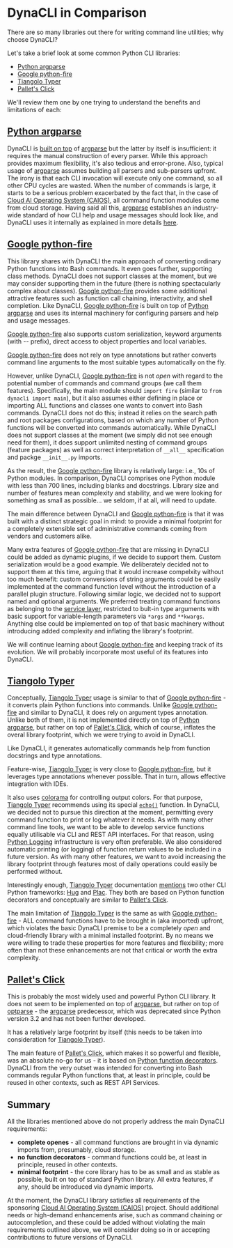 # DynaCLI in Comparison

There are so many libraries out there for writing command line utilities; why choose DynaCLI?

Let's take a brief look at some common Python CLI libraries:

- [Python argparse](https://docs.python.org/3/library/argparse.html)
- [Google python-fire](https://google.github.io/python-fire/)
- [Tiangolo Typer](https://typer.tiangolo.com/)
- [Pallet's Click](https://click.palletsprojects.com/en/8.0.x/)

We'll review them one by one trying to understand the benefits and limitations of each:

## [Python argparse](https://docs.python.org/3/library/argparse.html)

DynaCLI is [built on top](./how_dynacli_works.md) of [argparse](https://docs.python.org/3/library/argparse.html) but the latter by itself is insufficient: it requires the manual construction of every parser. While this approach provides maximum flexibility, it's also tedious and error-prone. Also, typical usage of [argparse](https://docs.python.org/3/library/argparse.html) assumes building all parsers and sub-parsers upfront. The irony is that each CLI invocation will execute only one command, so all other CPU cycles are wasted. When the number of commands is large, it starts to be a serious problem exacerbated by the fact that, in the case of [Cloud AI Operating System (CAIOS)](http://caios.io), all command function modules come from cloud storage. Having said all this, [argparse](https://docs.python.org/3/library/argparse.html) establishes an industry-wide standard of how CLI help and usage messages should look like, and DynaCLI uses it internally as explained in more details [here](./how_dynacli_works.md).

## [Google python-fire](https://google.github.io/python-fire/)

This library shares with DynaCLI the main approach of converting ordinary Python functions into Bash commands. It even goes further, supporting class methods. DynaCLI does not support classes at the moment, but we may consider supporting them in the future (there is nothing spectacularly complex about classes). [Google python-fire](https://google.github.io/python-fire/) provides some additional attractive features such as function call chaining, interactivity, and shell completion. Like DynaCLI, [Google python-fire](https://google.github.io/python-fire/) is built on top of [Python argparse](https://docs.python.org/3/library/argparse.html) and uses its internal machinery for configuring parsers and help and usage messages.

[Google python-fire](https://google.github.io/python-fire/) also supports custom serialization, keyword arguments (with -- prefix), direct access to object properties and local variables.

[Google python-fire](https://google.github.io/python-fire/) does not rely on type annotations but rather converts command line arguments to the most suitable types automatically on the fly.

However, unlike DynaCLI, [Google python-fire](https://google.github.io/python-fire/) is not _open_ with regard to the potential number of commands and command groups (we call them features). Specifically, the main module should ```import fire``` (similar to ```from dynacli import main```), but it also assumes either defining in place or importing ALL functions and classes one wants to convert into Bash commands. DynaCLI does not do this; instead it relies on the search path and root packages configurations, based on which any number of Python functions will be converted into commands automatically. While DynaCLI does not support classes at the moment (we simply did not see enough need for them), it does support unlimited nesting of command groups (feature packages) as well as correct interpretation of ```__all__``` specification and packge ```__init__.py``` imports.

As the result, the [Google python-fire](https://google.github.io/python-fire/) library is relatively large: i.e., 10s of Python modules. In comparison, DynaCLI comprises one Python module with less than 700 lines, including blanks and docstrings. Library size and number of features mean complexity and stability, and we were looking for something as small as possible... we seldom, if at all, will need to update.

The main difference between DynaCLI and [Google python-fire](https://google.github.io/python-fire/) is that it was built with a distinct strategic goal in mind: to provide a minimal footprint for a completely extensible set of administrative commands coming from vendors and customers alike.

Many extra features of [Google python-fire](https://google.github.io/python-fire/) that are missing in DynaCLI could be added as dynamic plugins, if we decide to support them. Custom serialization would be a good example. We deliberately decided not to support them at this time, arguing that it would increase compelxity without too much benefit: custom conversions of string arguments could be easily implemented at the command function level without the introduction of a parallel plugin structure. Following similar logic, we decided not to support named and optional arguments. We preferred treating command functions as belonging to the [service layer](https://martinfowler.com/eaaCatalog/serviceLayer.html), restricted to bult-in type arguments with basic support for variable-length parameters via ```*args``` and ```**kwargs```. Anything else could be implemented on top of that basic machinery without introducing added complexity and inflating the library's footprint.

We will continue learning about [Google python-fire](https://google.github.io/python-fire/) and keeping track of its evolution. We will probably incorporate most useful of its features into DynaCLI.

## [Tiangolo Typer](https://typer.tiangolo.com/)

Conceptually, [Tiangolo Typer](https://typer.tiangolo.com/) usage is similar to that of [Google python-fire](https://google.github.io/python-fire/) - it converts plain Python functions into commands. Unlike [Google python-fire](https://google.github.io/python-fire/) and similar to DynaCLI, it does rely on argument types annotation. Unlike both of them, it is not implemented directly on top of [Python argparse](https://docs.python.org/3/library/argparse.html), but rather on top of [Pallet's Click](https://click.palletsprojects.com/en/8.0.x/), which of course, inflates the overal library footprint, which we were trying to avoid in DynaCLI.

Like DynaCLI, it generates automatically commands help from function docstrings and type annotations.

Feature-wise, [Tiangolo Typer](https://typer.tiangolo.com/) is very close to [Google python-fire](https://google.github.io/python-fire/), but it leverages type annotations whenever possible. That in turn, allows effective integration with IDEs.

It also uses [colorama](https://pypi.org/project/colorama/) for controlling output colors. For that purpose, [Tiangolo Typer](https://typer.tiangolo.com/) recommends using its special [```echo()```](https://typer.tiangolo.com/tutorial/printing/) function. In DynaCLI, we decided not to pursue this direction at the moment, permitting every command function to print or log whatever it needs. As with many other command line tools, we want to be able to develop service functions equally utilisable via CLI and REST API interfaces. For that reason, using [Python Logging](https://docs.python.org/3/howto/logging.html) infrastructure is very often preferable. We also considered automatic printing (or logging) of function return values to be included in a future version. As with many other features, we want to avoid increasing the library footprint through features most of daily operations could easily be performed without.

Interestingly enough, [Tiangolo Typer](https://typer.tiangolo.com/) documentation [mentions](https://typer.tiangolo.com/alternatives/) two other CLI Python frameworks: [Hug](https://www.hug.rest/) and [Plac](https://plac.readthedocs.io/en/latest/). They both are based on Python function decorators and conceptually are similar to [Pallet's Click](https://click.palletsprojects.com/en/8.0.x/).

The main limitation of [Tiangolo Typer](https://typer.tiangolo.com/) is the same as with [Google python-fire](https://google.github.io/python-fire/) - ALL command functions have to be brought in (aka imported) upfront, which violates the basic DynaCLI premise to be a completely _open_ and cloud-friendly library with a minimal installed footprint. By no means we were willing to trade these properties for more features and flexibility; more often than not these enhancements are not that critical or worth the extra complexity.

## [Pallet's Click](https://click.palletsprojects.com/en/8.0.x/)

This is probably the most widely used and powerful Python CLI library. It does not seem to be implemented on top of [argparse](https://docs.python.org/3/library/argparse.html), but rather on top of [optparse](https://docs.python.org/3/library/optparse.html) - the [argparse](https://docs.python.org/3/library/argparse.html) predecessor, which was deprecated since Python version 3.2 and has not been further developed.

It has a relatively large footprint by itself (this needs to be taken into consideration for [Tiangolo Typer](https://typer.tiangolo.com/)).

The main feature of [Pallet's Click](https://click.palletsprojects.com/en/8.0.x/), which makes it so powerful and flexible, was an absolute no-go for us - it is based on [Python function decorators](https://www.python.org/dev/peps/pep-0318/). DynaCLI from the very outset was intended for converting into Bash commands regular Python functions that, at least in principle, could be reused in other contexts, such as REST API Services.

## Summary

All the libraries mentioned above do not properly address the main DynaCLI requirements:

- **complete openes** - all command functions are brought in via dynamic imports from, presumably, cloud storage.
- **no function decorators** - command functions could be, at least in principle, reused in other contexts.
- **minimal footprint** - the core library has to be as small and as stable as possible, built on top of standard Python library. All extra features, if any, should be introduced via dynamic imports.

At the moment, the DynaCLI library satisfies all requirements of the sponsoring [Cloud AI Operating System (CAIOS)](http://caios.io) project. Should additional needs or high-demand enhancements arise, such as command chaining or autocompletion, and these could be added without violating the main requirements outlined above, we will consider doing so in or accepting contributions to future versions of DynaCLI.
